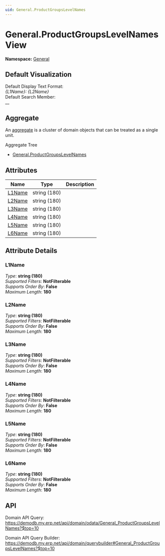 ```yaml
---
uid: General.ProductGroupsLevelNames
---
```

# General.ProductGroupsLevelNames View

**Namespace:** [General](General.md)  

## Default Visualization
Default Display Text Format:  
_{L1Name}: {L2Name}_  
Default Search Member:  
__  

## Aggregate
An [aggregate](https://docs.erp.net/tech/advanced/concepts/aggregates.html) is a cluster of domain objects that can be treated as a single unit.  

Aggregate Tree  
* [General.ProductGroupsLevelNames](General.ProductGroupsLevelNames.md)  

## Attributes

| Name | Type | Description |
| ---- | ---- | --- |
| [L1Name](General.ProductGroupsLevelNames.md#l1name) | string (180) |  
| [L2Name](General.ProductGroupsLevelNames.md#l2name) | string (180) |  
| [L3Name](General.ProductGroupsLevelNames.md#l3name) | string (180) |  
| [L4Name](General.ProductGroupsLevelNames.md#l4name) | string (180) |  
| [L5Name](General.ProductGroupsLevelNames.md#l5name) | string (180) |  
| [L6Name](General.ProductGroupsLevelNames.md#l6name) | string (180) |  


## Attribute Details

### L1Name

_Type_: **string (180)**  
_Supported Filters_: **NotFilterable**  
_Supports Order By_: **False**  
_Maximum Length_: **180**  

### L2Name

_Type_: **string (180)**  
_Supported Filters_: **NotFilterable**  
_Supports Order By_: **False**  
_Maximum Length_: **180**  

### L3Name

_Type_: **string (180)**  
_Supported Filters_: **NotFilterable**  
_Supports Order By_: **False**  
_Maximum Length_: **180**  

### L4Name

_Type_: **string (180)**  
_Supported Filters_: **NotFilterable**  
_Supports Order By_: **False**  
_Maximum Length_: **180**  

### L5Name

_Type_: **string (180)**  
_Supported Filters_: **NotFilterable**  
_Supports Order By_: **False**  
_Maximum Length_: **180**  

### L6Name

_Type_: **string (180)**  
_Supported Filters_: **NotFilterable**  
_Supports Order By_: **False**  
_Maximum Length_: **180**  


## API

Domain API Query:
<https://demodb.my.erp.net/api/domain/odata/General_ProductGroupsLevelNames?$top=10>

Domain API Query Builder:
<https://demodb.my.erp.net/api/domain/querybuilder#General_ProductGroupsLevelNames?$top=10>

